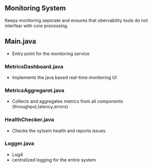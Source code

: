 ## Monitoring System
Keeps monitoring seporate and ensures that obervability tools do not interfear with core processing.

## Main.java
- Entry point for the monitoring service

### MetricsDashboard.java
- Implements the java based real-time monitoring UI

### MetricsAggregarot.java
- Collects and aggregates metrics from all components (throughput,latency,errors)

### HealthChecker.java
- Checks the sytsem health and reports issues

### Logger.java
- Log4
- centralized logging for the entire system
